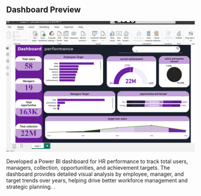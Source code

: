 
## Dashboard Preview
![Dashboard Preview](performance.png)

Developed a Power BI dashboard for HR performance to track total users, managers, collection, opportunities, and achievement targets. The dashboard provides detailed visual analysis by employee, manager, and target trends over years, helping drive better workforce management and strategic planning.
.
